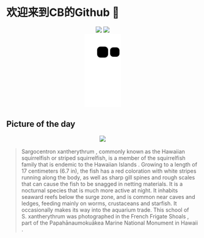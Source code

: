 
# 欢迎来到CB的Github 👋

<div align="center">
  <img height="137px" src="https://github-readme-stats.vercel.app/api?username=SuperCB&show_icons=true&theme=radical" />
  <img height="137px" src="https://github-readme-stats.vercel.app/api/top-langs/?username=SuperCB&hide_title=true&hide_border=true&layout=compact&langs_count=6&text_color=000&icon_color=fff" />
</div>


<div align="center">
    <img src="./contribution-snake/github-contribution-grid-snake.svg" />
</div>



## Picture of the day
<div align="center">
  <img width=400px src="https://upload.wikimedia.org/wikipedia/commons/thumb/d/d3/Red_Fish_at_Papah%C4%81naumoku%C4%81kea_%28cropped%29.jpg/600px-Red_Fish_at_Papah%C4%81naumoku%C4%81kea_%28cropped%29.jpg" />
</div>

>Sargocentron xantherythrum , commonly known as the Hawaiian squirrelfish or striped squirrelfish, is a member of the  squirrelfish  family that is endemic to the  Hawaiian Islands . Growing to a length of 17 centimeters (6.7 in), the fish has a red coloration with white stripes running along the body, as well as sharp gill spines and rough scales that can cause the fish to be snagged in netting materials. It is a  nocturnal species  that is much more active at night. It inhabits seaward reefs below the surge zone, and is common near caves and ledges, feeding mainly on worms, crustaceans and starfish. It occasionally makes its way into the  aquarium  trade. This school of  S. xantherythrum  was photographed in the  French Frigate Shoals , part of the  Papahānaumokuākea Marine National Monument  in  Hawaii .


